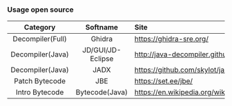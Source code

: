 ### Usage open source

|  Category   | Softname   | Site              |  
|:---: | :---: | :--- |  
| Decompiler(Full) | Ghidra            | <https://ghidra-sre.org/> |  
| Decompiler(Java) | JD/GUI/JD-Eclipse | <http://java-decompiler.github.io/> |
| Decompiler(Java) | JADX              | <https://github.com/skylot/jadx/> |
| Patch Bytecode | JBE                 | <https://set.ee/jbe/> |
| Intro Bytecode | Bytecode(Java)      | <https://en.wikipedia.org/wiki/List_of_Java_bytecode_instructions/> |



